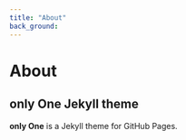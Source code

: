 ```yaml
---
title: "About"
back_ground: 
---
```


# About
## **only One** Jekyll theme

**only One** is a Jekyll theme for GitHub Pages.